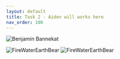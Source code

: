 ```yaml
---
layout: default
title: Task 2 - Aiden will works here
nav_order: 100
---
```



![Benjamin Bannekat](https://octodex.github.com/images/bannekat.png)


![FireWaterEarthBear](https://user-images.githubusercontent.com/90645441/160927031-d5a90f4f-15ab-4866-9e98-077aa59cde81.png)
![FireWaterEarthBear](https://user-images.githubusercontent.com/90645441/160927041-b52fb866-bf2d-4d1c-ab01-552f59b4e8c6.png)
